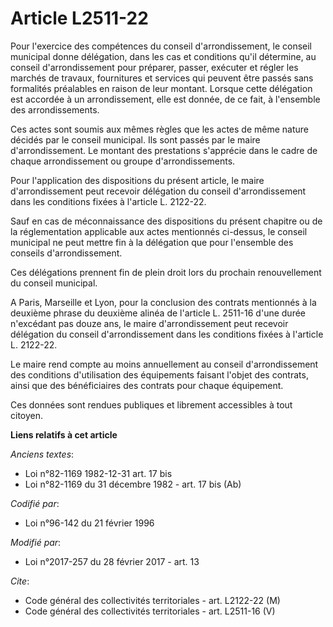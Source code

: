 # Article L2511-22

Pour l'exercice des compétences du conseil d'arrondissement, le conseil municipal donne délégation, dans les cas et
conditions qu'il détermine, au conseil d'arrondissement pour préparer, passer, exécuter et régler les marchés de travaux,
fournitures et services qui peuvent être passés sans formalités préalables en raison de leur montant. Lorsque cette
délégation est accordée à un arrondissement, elle est donnée, de ce fait, à l'ensemble des arrondissements. 

Ces actes sont soumis aux mêmes règles que les actes de même nature décidés par le conseil municipal. Ils sont passés par le
maire d'arrondissement. Le montant des prestations s'apprécie dans le cadre de chaque arrondissement ou groupe
d'arrondissements. 

Pour l'application des dispositions du présent article, le maire d'arrondissement peut recevoir délégation du conseil
d'arrondissement dans les conditions fixées à l'article L. 2122-22. 

Sauf en cas de méconnaissance des dispositions du présent chapitre ou de la réglementation applicable aux actes mentionnés
ci-dessus, le conseil municipal ne peut mettre fin à la délégation que pour l'ensemble des conseils d'arrondissement. 

Ces délégations prennent fin de plein droit lors du prochain renouvellement du conseil municipal. 

A Paris, Marseille et Lyon, pour la conclusion des contrats mentionnés à la deuxième phrase du deuxième alinéa de l'article
L. 2511-16 d'une durée n'excédant pas douze ans, le maire d'arrondissement peut recevoir délégation du conseil
d'arrondissement dans les conditions fixées à l'article L. 2122-22. 

Le maire rend compte au moins annuellement au conseil d'arrondissement des conditions d'utilisation des équipements faisant
l'objet des contrats, ainsi que des bénéficiaires des contrats pour chaque équipement. 

Ces données sont rendues publiques et librement accessibles à tout citoyen.

**Liens relatifs à cet article**

_Anciens textes_:

  - Loi n°82-1169 1982-12-31 art. 17 bis
  - Loi n°82-1169 du 31 décembre 1982 - art. 17 bis (Ab)

_Codifié par_:

  - Loi n°96-142 du 21 février 1996

_Modifié par_:

  - Loi n°2017-257 du 28 février 2017 - art. 13

_Cite_:

  - Code général des collectivités territoriales - art. L2122-22 (M)
  - Code général des collectivités territoriales - art. L2511-16 (V)
